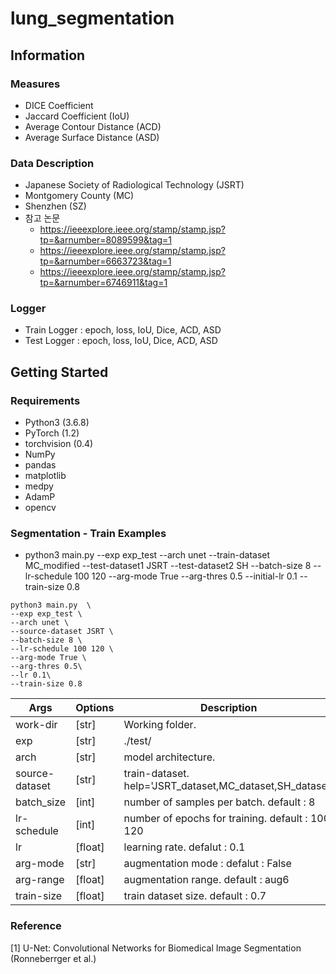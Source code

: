 # lung_segmentation


## Information
### Measures

- DICE Coefficient
- Jaccard Coefficient (IoU)
- Average Contour Distance (ACD)
- Average Surface Distance (ASD)

### Data Description 
- Japanese Society of Radiological Technology (JSRT)
- Montgomery County (MC)
- Shenzhen (SZ)
- 참고 논문
  - https://ieeexplore.ieee.org/stamp/stamp.jsp?tp=&arnumber=8089599&tag=1
  - https://ieeexplore.ieee.org/stamp/stamp.jsp?tp=&arnumber=6663723&tag=1
  - https://ieeexplore.ieee.org/stamp/stamp.jsp?tp=&arnumber=6746911&tag=1

### Logger
- Train Logger       : epoch, loss, IoU, Dice, ACD, ASD
- Test Logger        : epoch, loss, IoU, Dice, ACD, ASD


## Getting Started
### Requirements
- Python3 (3.6.8)
- PyTorch (1.2)
- torchvision (0.4)
- NumPy
- pandas
- matplotlib
- medpy
- AdamP
- opencv

### Segmentation - Train Examples
* python3 main.py  --exp exp_test --arch unet --train-dataset MC_modified --test-dataset1 JSRT --test-dataset2 SH --batch-size 8 --lr-schedule 100 120 --arg-mode True --arg-thres 0.5 --initial-lr 0.1 --train-size 0.8 


```
python3 main.py  \
--exp exp_test \
--arch unet \
--source-dataset JSRT \
--batch-size 8 \
--lr-schedule 100 120 \
--arg-mode True \
--arg-thres 0.5\
--lr 0.1\
--train-size 0.8
```
| Args 	| Options 	| Description 	|
|---------|--------|----------------------------------------------------|
| work-dir |  [str] 	| Working folder. 	|
| exp 	| [str] 	| ./test/	|
| arch 	|  [str] 	| model architecture. |
| source-dataset 	|  [str] 	| train-dataset. help='JSRT_dataset,MC_dataset,SH_dataset'|
| batch_size 	| [int] 	| number of samples per batch. default : 8|
| lr-schedule | [int] 	| number of epochs for training. default : 100 120 |
| lr 	| [float] 	| learning rate. defalut : 0.1	|
| arg-mode | [str] | augmentation mode :  defalut : False|
| arg-range | [float] | augmentation range. default : aug6|
| train-size| [float] | train dataset size. default : 0.7 |



### Reference
[1] U-Net: Convolutional Networks for Biomedical Image Segmentation (Ronneberrger et al.)






